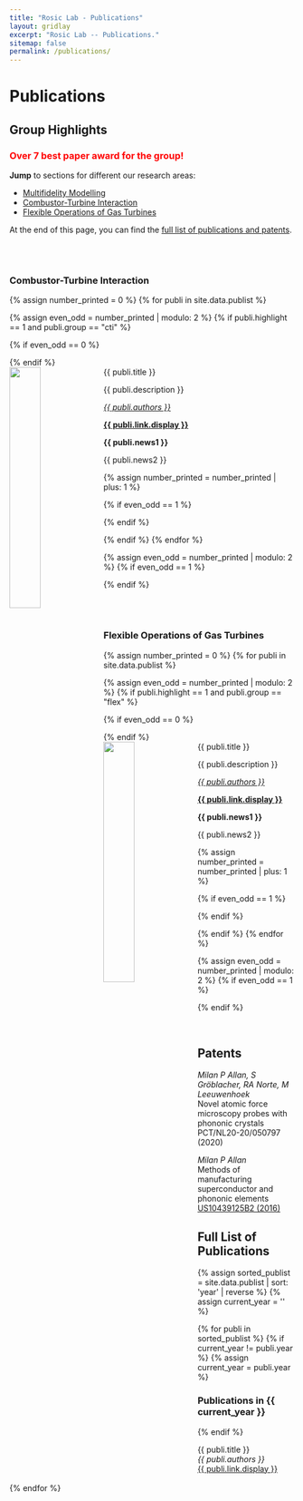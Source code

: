 ```yaml
---
title: "Rosic Lab - Publications"
layout: gridlay
excerpt: "Rosic Lab -- Publications."
sitemap: false
permalink: /publications/
---
```



# Publications

## Group Highlights

### <span style="color:red">**Over 7 best paper award for the group!**</span>

**Jump** to sections for different our research areas:

- [Multifidelity Modelling](#Multifidelity-Modelling)
- [Combustor-Turbine Interaction](#combustor-turbine-interaction)
- [Flexible Operations of Gas Turbines](#flexible-operations-of-gas-turbines)

At the end of this page, you can find the [full list of publications and patents](#full-list-of-publications).

<br/><br/>
### **Combustor-Turbine Interaction**

{% assign number_printed = 0 %}
{% for publi in site.data.publist %}

{% assign even_odd = number_printed | modulo: 2 %}
{% if publi.highlight == 1 and publi.group == "cti" %}

{% if even_odd == 0 %}
<div class="row">
{% endif %}

<div class="col-sm-6 clearfix">
<div class="well">
<pubtit>{{ publi.title }}</pubtit>
<img src="{{ site.url }}{{ site.baseurl }}/images/pubpic/{{ publi.image }}" class="img-responsive" width="33%" style="float: left" />
<p>{{ publi.description }}</p>
<p>
<em>
<a href="{{ site.url }}{{ site.baseurl }}/team/">{{ publi.authors }}</a>
</em>
</p>
<p><strong><a href="{{ publi.link.url }}">{{ publi.link.display }}</a></strong></p>
<p class="text-danger"><strong>{{ publi.news1 }}</strong></p>
<p>{{ publi.news2 }}</p>
</div>
</div>


{% assign number_printed = number_printed | plus: 1 %}

{% if even_odd == 1 %}
</div>
{% endif %}

{% endif %}
{% endfor %}

{% assign even_odd = number_printed | modulo: 2 %}
{% if even_odd == 1 %}
</div>
{% endif %}


<br/><br/>
### **Flexible Operations of Gas Turbines**

{% assign number_printed = 0 %}
{% for publi in site.data.publist %}

{% assign even_odd = number_printed | modulo: 2 %}
{% if publi.highlight == 1 and publi.group == "flex" %}

{% if even_odd == 0 %}
<div class="row">
{% endif %}

<div class="col-sm-6 clearfix">
<div class="well">
<pubtit>{{ publi.title }}</pubtit>
<img src="{{ site.url }}{{ site.baseurl }}/images/pubpic/{{ publi.image }}" class="img-responsive" width="33%" style="float: left" />
<p>{{ publi.description }}</p>
<p>
<em>
<a href="{{ site.url }}{{ site.baseurl }}/team/">{{ publi.authors }}</a>
</em>
</p>
<p><strong><a href="{{ publi.link.url }}">{{ publi.link.display }}</a></strong></p>
<p class="text-danger"><strong>{{ publi.news1 }}</strong></p>
<p>{{ publi.news2 }}</p>
</div>
</div>


{% assign number_printed = number_printed | plus: 1 %}

{% if even_odd == 1 %}
</div>
{% endif %}

{% endif %}
{% endfor %}

{% assign even_odd = number_printed | modulo: 2 %}
{% if even_odd == 1 %}
</div>
{% endif %}

<p> &nbsp; </p>


## Patents
<em>Milan P Allan, S Gröblacher, RA Norte, M Leeuwenhoek</em><br />Novel atomic force microscopy probes with phononic crystals<br /> PCT/NL20-20/050797 (2020)

<em>Milan P Allan</em><br /> Methods of manufacturing superconductor and phononic elements <br /> <a href="https://patents.google.com/patent/US10439125B2/en?inventor=Milan+ALLAN&oq=inventor:(Milan+ALLAN)">US10439125B2 (2016)</a>

## Full List of Publications

{% assign sorted_publist = site.data.publist | sort: 'year' | reverse %}
{% assign current_year = '' %}

{% for publi in sorted_publist %}
{% if current_year != publi.year %}
{% assign current_year = publi.year %}
### Publications in {{ current_year }}
{% endif %}

{{ publi.title }} <br />
<em>{{ publi.authors }}</em> <br />
<a href="{{ publi.link.url }}">{{ publi.link.display }}</a> <br /><br />
{% endfor %}
